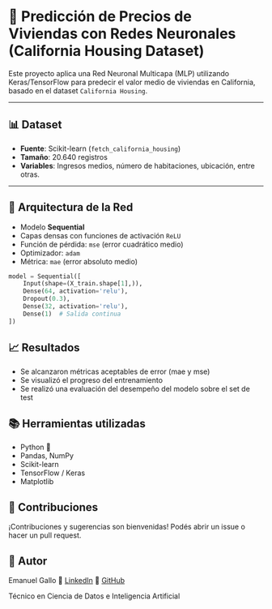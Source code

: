 # 🧠 Predicción de Precios de Viviendas con Redes Neuronales (California Housing Dataset)

Este proyecto aplica una Red Neuronal Multicapa (MLP) utilizando Keras/TensorFlow para predecir el valor medio de viviendas en California, basado en el dataset `California Housing`.

---

## 📊 Dataset

- **Fuente**: Scikit-learn (`fetch_california_housing`)
- **Tamaño**: 20.640 registros
- **Variables**: Ingresos medios, número de habitaciones, ubicación, entre otras.

---

## 🧱 Arquitectura de la Red

- Modelo **Sequential**
- Capas densas con funciones de activación `ReLU`
- Función de pérdida: `mse` (error cuadrático medio)
- Optimizador: `adam`
- Métrica: `mae` (error absoluto medio)

```python
model = Sequential([
    Input(shape=(X_train.shape[1],)),
    Dense(64, activation='relu'),
    Dropout(0.3),
    Dense(32, activation='relu'),
    Dense(1)  # Salida continua
])
```

## 📈 Resultados
- Se alcanzaron métricas aceptables de error (mae y mse)
- Se visualizó el progreso del entrenamiento
- Se realizó una evaluación del desempeño del modelo sobre el set de test


## 📚 Herramientas utilizadas
- Python 🐍
- Pandas, NumPy
- Scikit-learn
- TensorFlow / Keras
- Matplotlib

## 🤝 Contribuciones
¡Contribuciones y sugerencias son bienvenidas! Podés abrir un issue o hacer un pull request.


## 🧠 Autor
Emanuel Gallo 
🔗 [LinkedIn](https://www.linkedin.com/in/emanuel-gallo-0abab71ba/)
🐙 [GitHub](https://github.com/EmanuelG12)

Técnico en Ciencia de Datos e Inteligencia Artificial